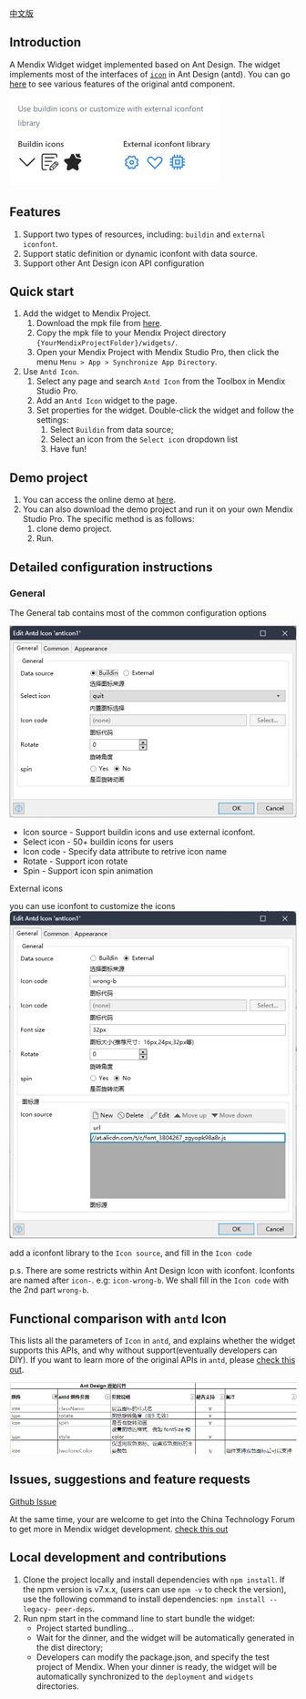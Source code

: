 [中文版](https://github.com/wiwengweng/mendix-antd-icon/blob/master/README-CN.md)
## Introduction

A Mendix Widget widget implemented based on Ant Design. The widget implements most of the interfaces of [`icon`](https://ant.design/components/icon) in Ant Design (antd). You can go [here](https://ant.design/components/icon) to see various features of the original antd component.

![Ant Design Dropdown](./resources/introduction.png)

## Features

1. Support two types of resources, including: `buildin` and `external iconfont`.
2. Support static definition or dynamic iconfont with data source.
4. Support other Ant Design icon API configuration

## Quick start

1. Add the widget to Mendix Project.
    1. Download the mpk file from [here](https://github.com/wiwengweng/mendix-antd-dropdown-menu/releases/download/antdropdownmenu-v1.0.0/mendix.AntDropdownMenu.mpk).
    3. Copy the mpk file to your Mendix Project directory `{YourMendixProjectFolder}/widgets/`.
    4. Open your Mendix Project with Mendix Studio Pro, then click the menu `Menu > App > Synchronize App Directory`.
2. Use `Antd Icon`.
    1. Select any page and search `Antd Icon` from the Toolbox in Mendix Studio Pro.
    2. Add an `Antd Icon` widget to the page.
    3. Set properties for the widget. Double-click the widget and follow the settings:
        1. Select `Buildin` from data source;
        2. Select an icon from the `Select icon` dropdown list
        3. Have fun!

## Demo project

1. You can access the online demo at [here](todo).
2. You can also download the demo project and run it on your own Mendix Studio Pro. The specific method is as follows:
    1. clone demo project.
    2. Run.
    

## Detailed configuration instructions

### General

The General tab contains most of the common configuration options

![properties-general](./resources/icon-general.png)

* Icon source - Support buildin icons and use external iconfont.
* Select icon - 50+ buildin icons for users
* Icon code - Specify data attribute to retrive icon name
* Rotate - Support icon rotate
* Spin - Support icon spin animation

External icons

you can use iconfont to customize the icons
![](./resources/icon-external.png)

add a iconfont library to the `Icon source`, and fill in the `Icon code`

p.s. There are some restricts within Ant Design Icon with iconfont. Iconfonts are named after `icon-`. e.g: `icon-wrong-b`. We shall fill in the `Icon code` with the 2nd part `wrong-b`.

## Functional comparison with `antd` Icon

This lists all the parameters of `Icon` in `antd`, and explains whether the widget supports this APIs, and why without support(eventually developers can DIY). If you want to learn more of the original APIs in `antd`, please [check this out](https://ant.design/components/icon).

![](./resources/API%E5%AF%B9%E6%AF%94.png)
## Issues, suggestions and feature requests
[Github Issue](https://github.com/wiwengweng/mendix-antd-icon/issues)

At the same time, your are welcome to get into the China Technology Forum to get more in Mendix widget development. [check this out](https://marketplace.siemens.com.cn/low-code-community)

## Local development and contributions

1. Clone the project locally and install dependencies with `npm install`. If the npm version is v7.x.x, (users can use `npm -v` to check the version), use the following command to install dependencies: `npm install --legacy- peer-deps`.
2. Run npm start in the command line to start bundle the widget:
    * Project started bundling...
    * Wait for the dinner, and the widget will be automatically generated in the dist directory;
    * Developers can modify the package.json, and specify the test project of Mendix. When your dinner is ready, the widget will be automatically synchronized to the `deployment` and `widgets` directories.